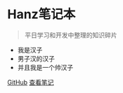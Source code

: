 # Hanz笔记本

> 平日学习和开发中整理的知识碎片

* 我是汉子
* 男子汉的汉子
* 并且我是一个帅汉子

[GitHub](https://github.com/hanz520/notebook)
[查看笔记](docs/introduce.md)